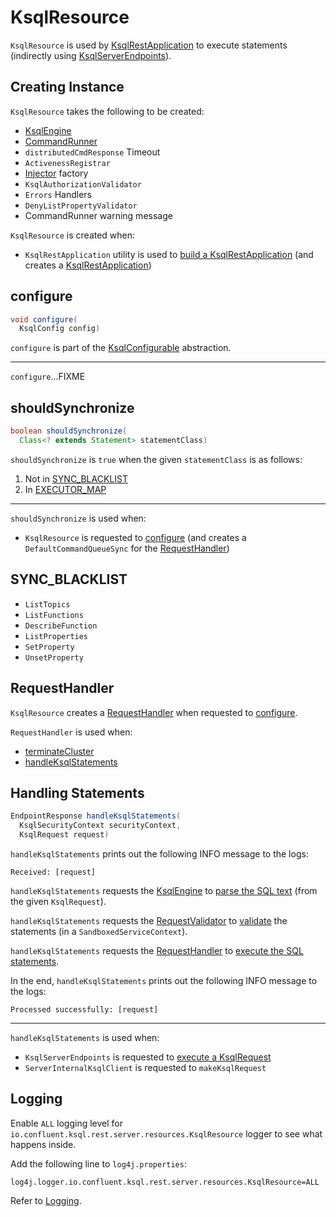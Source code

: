 # KsqlResource

`KsqlResource` is used by [KsqlRestApplication](KsqlRestApplication.md#ksqlResource) to execute statements (indirectly using [KsqlServerEndpoints](KsqlServerEndpoints.md#ksqlResource)).

## Creating Instance

`KsqlResource` takes the following to be created:

* <span id="ksqlEngine"> [KsqlEngine](../KsqlEngine.md)
* <span id="commandRunner"> [CommandRunner](CommandRunner.md)
* <span id="distributedCmdResponseTimeout"> `distributedCmdResponse` Timeout
* <span id="activenessRegistrar"> `ActivenessRegistrar`
* <span id="injectorFactory"> [Injector](../Injector.md) factory
* <span id="authorizationValidator"> `KsqlAuthorizationValidator`
* <span id="errorHandler"> `Errors` Handlers
* <span id="denyListPropertyValidator"> `DenyListPropertyValidator`
* <span id="commandRunnerWarning"> CommandRunner warning message

`KsqlResource` is created when:

* `KsqlRestApplication` utility is used to [build a KsqlRestApplication](KsqlRestApplication.md#buildApplication) (and creates a [KsqlRestApplication](KsqlRestApplication.md#ksqlResource))

## <span id="configure"> configure

```java
void configure(
  KsqlConfig config)
```

`configure` is part of the [KsqlConfigurable](KsqlConfigurable.md#configure) abstraction.

---

`configure`...FIXME

## <span id="shouldSynchronize"> shouldSynchronize

```java
boolean shouldSynchronize(
  Class<? extends Statement> statementClass)
```

`shouldSynchronize` is `true` when the given `statementClass` is as follows:

1. Not in [SYNC_BLACKLIST](#SYNC_BLACKLIST)
1. In [EXECUTOR_MAP](CustomExecutors.md#EXECUTOR_MAP)

---

`shouldSynchronize` is used when:

* `KsqlResource` is requested to [configure](#configure) (and creates a `DefaultCommandQueueSync` for the [RequestHandler](#handler))

## <span id="SYNC_BLACKLIST"> SYNC_BLACKLIST

* `ListTopics`
* `ListFunctions`
* `DescribeFunction`
* `ListProperties`
* `SetProperty`
* `UnsetProperty`

## <span id="handler"> RequestHandler

`KsqlResource` creates a [RequestHandler](RequestHandler.md) when requested to [configure](#configure).

`RequestHandler` is used when:

* [terminateCluster](#terminateCluster)
* [handleKsqlStatements](#handleKsqlStatements)

## <span id="handleKsqlStatements"> Handling Statements

```java
EndpointResponse handleKsqlStatements(
  KsqlSecurityContext securityContext,
  KsqlRequest request)
```

`handleKsqlStatements` prints out the following INFO message to the logs:

```text
Received: [request]
```

`handleKsqlStatements` requests the [KsqlEngine](#ksqlEngine) to [parse the SQL text](../KsqlEngine.md#parse) (from the given `KsqlRequest`).

`handleKsqlStatements` requests the [RequestValidator](#validator) to [validate](RequestValidator.md#validate) the statements (in a `SandboxedServiceContext`).

`handleKsqlStatements` requests the [RequestHandler](#handler) to [execute the SQL statements](RequestHandler.md#execute).

In the end, `handleKsqlStatements` prints out the following INFO message to the logs:

```text
Processed successfully: [request]
```

---

`handleKsqlStatements` is used when:

* `KsqlServerEndpoints` is requested to [execute a KsqlRequest](KsqlServerEndpoints.md#executeKsqlRequest)
* `ServerInternalKsqlClient` is requested to `makeKsqlRequest`

## Logging

Enable `ALL` logging level for `io.confluent.ksql.rest.server.resources.KsqlResource` logger to see what happens inside.

Add the following line to `log4j.properties`:

```text
log4j.logger.io.confluent.ksql.rest.server.resources.KsqlResource=ALL
```

Refer to [Logging](../logging.md).

